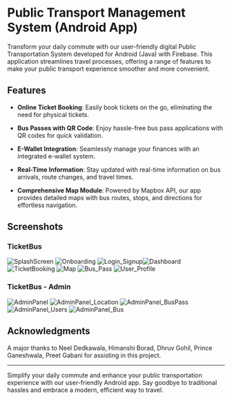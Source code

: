 # Public Transport Management System (Android App)

Transform your daily commute with our user-friendly digital Public Transportation System developed for Android (Java) with Firebase. This application streamlines travel processes, offering a range of features to make your public transport experience smoother and more convenient.

## Features

- **Online Ticket Booking**: Easily book tickets on the go, eliminating the need for physical tickets.

- **Bus Passes with QR Code**: Enjoy hassle-free bus pass applications with QR codes for quick validation.

- **E-Wallet Integration**: Seamlessly manage your finances with an integrated e-wallet system.

- **Real-Time Information**: Stay updated with real-time information on bus arrivals, route changes, and travel times.

- **Comprehensive Map Module**: Powered by Mapbox API, our app provides detailed maps with bus routes, stops, and directions for effortless navigation.

## Screenshots

### TicketBus
![SplashScreen](https://github.com/aryanranderiya/TicketBus-Android/assets/64796509/9ad63de7-1db5-45a1-917a-0c77d3453ecd)
![Onboarding](https://github.com/aryanranderiya/TicketBus-Android/assets/64796509/60a655d3-a872-42ae-a582-d350bd20bf24)
![Login_Signup](https://github.com/aryanranderiya/TicketBus-Android/assets/64796509/24f949a4-75eb-4475-8907-9c0a41c7cf92)![Dashboard](https://github.com/aryanranderiya/TicketBus-Android/assets/64796509/a1534b3d-efea-4a4a-9670-e16f3a570c27)
![TicketBooking](https://github.com/aryanranderiya/TicketBus-Android/assets/64796509/50f2ac9c-8bcc-4e6f-b117-10161aab7092)
![Map](https://github.com/aryanranderiya/TicketBus-Android/assets/64796509/5b3e3ac6-41ec-42e5-938d-5399987e267d)
![Bus_Pass](https://github.com/aryanranderiya/TicketBus-Android/assets/64796509/b9e2dc33-7bf3-4781-a54d-db1aeed339e3)
![User_Profile](https://github.com/aryanranderiya/TicketBus-Android/assets/64796509/adb49db0-56e7-42f6-a3ed-f4c8a0d38899)



### TicketBus - Admin
![AdminPanel](https://github.com/aryanranderiya/TicketBus-Android/assets/64796509/e3e4ecdd-73e0-4f58-9315-da96105402d8)
![AdminPanel_Location](https://github.com/aryanranderiya/TicketBus-Android/assets/64796509/3c9c8fbc-e17d-4409-8f60-b6636f8ba229)
![AdminPanel_BusPass](https://github.com/aryanranderiya/TicketBus-Android/assets/64796509/61aaad9d-c9d9-46e0-a46d-586ca109fd1f)![AdminPanel_Users](https://github.com/aryanranderiya/TicketBus-Android/assets/64796509/b2502005-62e0-42b8-bf73-113a6f9cd532)
![AdminPanel_Bus](https://github.com/aryanranderiya/TicketBus-Android/assets/64796509/6f3b63a6-f935-4b3d-8322-326c7b84d202)


## Acknowledgments

A major thanks to Neel Dedkawala, Himanshi Borad, Dhruv Gohil, Prince Ganeshwala, Preet Gabani for assisting in this project.

---

Simplify your daily commute and enhance your public transportation experience with our user-friendly Android app. Say goodbye to traditional hassles and embrace a modern, efficient way to travel.
